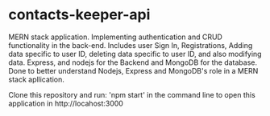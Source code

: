 # contacts-keeper-api
MERN stack application. Implementing authentication and CRUD functionality in the back-end. Includes user Sign In, Registrations, Adding data specific to user ID, deleting data specific to user ID, and also modifying data. Express, and nodejs for the Backend and MongoDB for the database. Done to better understand Nodejs, Express and MongoDB's role in a MERN stack apllication.

Clone this repository and run: 'npm start' in the command line to open this application in http://locahost:3000


